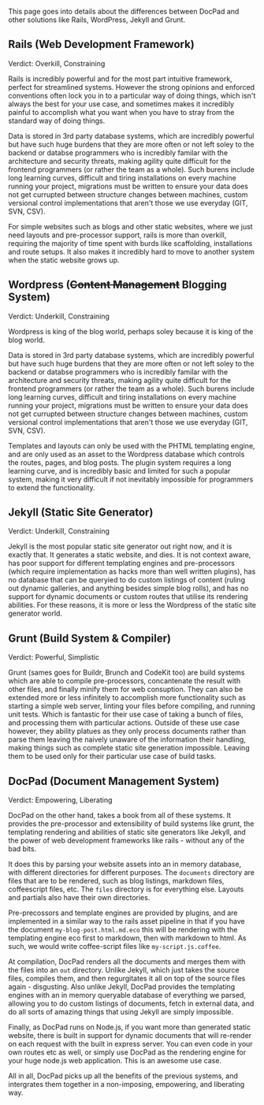 This page goes into details about the differences between DocPad and other solutions like Rails, WordPress, Jekyll and Grunt.

## Rails (Web Development Framework)

Verdict: Overkill, Constraining

Rails is incredibly powerful and for the most part intuitive framework, perfect for streamlined systems. However the strong opinions and enforced conventions often lock you in to a particular way of doing things, which isn't always the best for your use case, and sometimes makes it incredibly painful to accomplish what you want when you have to stray from the standard way of doing things.

Data is stored in 3rd party database systems, which are incredibly powerful but have such huge burdens that they are more often or not left soley to the backend or databse programmers who is incredibly familar with the architecture and security threats, making agility quite difficult for the frontend programmers (or rather the team as a whole). Such burens include long learning curves, difficult and tiring installations on every machine running your project, migrations must be written to ensure your data does not get currupted between structure changes between machines, custom versional control implementations that aren't those we use everyday (GIT, SVN, CSV).

For simple websites such as blogs and other static websites, where we just need layouts and pre-processor support, rails is more than overkill, requiring the majority of time spent with burds like scaffolding, installations and route setups. It also makes it incredibly hard to move to another system when the static website grows up.


## Wordpress (<s>Content Management</s> Blogging System)

Verdict: Underkill, Constraining

Wordpress is king of the blog world, perhaps soley because it is king of the blog world.

Data is stored in 3rd party database systems, which are incredibly powerful but have such huge burdens that they are more often or not left soley to the backend or databse programmers who is incredibly familar with the architecture and security threats, making agility quite difficult for the frontend programmers (or rather the team as a whole). Such burens include long learning curves, difficult and tiring installations on every machine running your project, migrations must be written to ensure your data does not get currupted between structure changes between machines, custom versional control implementations that aren't those we use everyday (GIT, SVN, CSV).

Templates and layouts can only be used with the PHTML templating engine, and are only used as an asset to the Wordpress database which controls the routes, pages, and blog posts. The plugin system requires a long learning curve, and is incredibly basic and limited for such a popular system, making it very difficult if not inevitably impossible for programmers to extend the functionality.



## Jekyll (Static Site Generator)

Verdict: Underkill, Constraining

Jekyll is the most popular static site generator out right now, and it is exactly that. It generates a static website, and dies. It is not context aware, has poor support for different templating engines and pre-processors (which require implementation as hacks more than well written plugins), has no database that can be queryied to do custom listings of content (ruling out dynamic galleries, and anything besides simple blog rolls), and has no support for dynamic documents or custom routes that utilise its rendering abilities. For these reasons, it is more or less the Wordpress of the static site generator world.



## Grunt (Build System & Compiler)

Verdict: Powerful, Simplistic

Grunt (sames goes for Buildr, Brunch and CodeKit too) are build systems which are able to compile pre-processors, concantenate the result with other files, and finally minify them for web consuption. They can also be extended more or less infinitely to accomplish more functionality such as starting a simple web server, linting your files before compiling, and running unit tests. Which is fantastic for their use case of taking a bunch of files, and processing them with particular actions. Outside of these use case however, they ability platues as they only process documents rather than parse them leaving the naively unaware of the information their handling, making things such as complete static site generation impossible. Leaving them to be used only for their particular use case of build tasks.


## DocPad (Document Management System)

Verdict: Empowering, Liberating

DocPad on the other hand, takes a book from all of these systems. It provides the pre-processor and extensibility of build systems like grunt, the templating rendering and abilities of static site generators like Jekyll, and the power of web development frameworks like rails - without any of the bad bits.

It does this by parsing your website assets into an in memory database, with different directories for different purposes. The `documents` directory are files that are to be rendered, such as blog listings, markdown files, coffeescript files, etc. The `files` directory is for everything else. Layouts and partials also have their own directories.

Pre-precossors and template engines are provided by plugins, and are implemented in a similar way to the rails asset pipeline in that if you have the document `my-blog-post.html.md.eco` this will be rendering with the templating engine eco first to markdown, then with markdown to html. As such, we would write coffee-script files like `my-script.js.coffee`.

At compilation, DocPad renders all the documents and merges them with the files into an `out` directory. Unlike Jekyll, which just takes the source files, compiles them, and then regurgitates it all on top of the source files again - disgusting. Also unlike Jekyll, DocPad provides the templating engines with an in memory queryable database of everything we parsed, allowing you to do custom listings of documents, fetch in external data, and do all sorts of amazing things that using Jekyll are simply impossible.

Finally, as DocPad runs on Node.js, if you want more than generated static website, there is built in support for dynamic documents that will re-render on each request with the built in express server. You can even code in your own routes etc as well, or simply use DocPad as the rendering engine for your huge node.js web application. This is an awesome use case.

All in all, DocPad picks up all the benefits of the previous systems, and intergrates them together in a non-imposing, empowering, and liberating way.